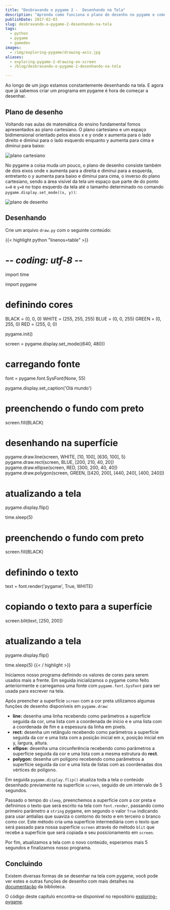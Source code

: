 ```yaml
---
title: "Desbravando o pygame 2 -  Desenhando na Tela"
description: "Aprenda como funciona o plano de desenho no pygame e como desenhar na tela"
publishDate: 2017-02-03
slug: desbravando-o-pygame-2-desenhando-na-tela
tags:
  - python
  - pygame
  - gamedev
images:
  - /img/exploring-pygame/drawing-axis.jpg
aliases:
  - exploring-pygame-2-drawing-on-screen
  - /blog/desbravando-o-pygame-2-desenhando-na-tela

---
```


Ao longo de um jogo estamos constantemente desenhando na tela. E agora que já sabemos criar um programa em pygame é hora de começar a desenhar.

## Plano de desenho

Voltando nas aulas de matemática do ensino fundamental fomos apresentados ao plano cartesiano. O plano cartesiano e um espaço bidimensional orientado pelos eixos x e y onde x aumenta para o lado direito e diminui para o lado esquerdo enquanto y aumenta para cima e diminui para baixo:

![plano cartesiano](/img/exploring-pygame/cartesian-axis.jpg)

No pygame a coisa muda um pouco, o plano de desenho consiste também de dois eixos onde x aumenta para a direita  e diminui para a esquerda, entretanto o y aumenta para baixo e diminui para cima, o inverso do plano cartesiano, sendo a área visível da tela um espaço que parte de do ponto `x=0` e `y=0` no topo esquerdo da tela até o tamanho determinado no comando `pygame.display.set_mode((x, y))`:

![plano de desenho](/img/exploring-pygame/drawing-axis.jpg)

## Desenhando

Crie um arquivo `draw.py` com o seguinte conteúdo:

{{< highlight python "linenos=table" >}}
# -*- coding: utf-8 -*-

import time

import pygame

# definindo cores
BLACK = (0, 0, 0)
WHITE = (255, 255, 255)
BLUE = (0, 0, 255)
GREEN = (0, 255, 0)
RED = (255, 0, 0)

pygame.init()

screen = pygame.display.set_mode((640, 480))
# carregando fonte
font = pygame.font.SysFont(None, 55)

pygame.display.set_caption('Olá mundo')

# preenchendo o fundo com preto
screen.fill(BLACK)

# desenhando na superfície
pygame.draw.line(screen, WHITE, [10, 100], [630, 100], 5)
pygame.draw.rect(screen, BLUE, [200, 210, 40, 20])
pygame.draw.ellipse(screen, RED, [300, 200, 40, 40])
pygame.draw.polygon(screen, GREEN, [[420, 200], [440, 240], [400, 240]])

# atualizando a tela
pygame.display.flip()

time.sleep(5)

# preenchendo o fundo com preto
screen.fill(BLACK)

# definindo o texto
text = font.render('pygame', True, WHITE)
# copiando o texto para a superfície
screen.blit(text, [250, 200])

# atualizando a tela
pygame.display.flip()

time.sleep(5)
{{< / highlight >}}

Iniciamos nosso programa definindo os valores de cores para serem usados mais a frente. Em seguida inicializamos o pygame como feito anteriormente e carregamos uma fonte com `pygame.font.SysFont` para ser usada para escrever na tela.

Após preencher a superfície `screen` com a cor preta utilizamos algumas funções de desenho disponíveis em `pygame.draw`:

- **line:** desenha uma linha recebendo como parâmetros a superfície seguida da cor, uma lista com a coordenada de início e e uma lista com a coordenada de fim e a espessura da linha em pixels.
- **rect:** desenha um retângulo recebendo como parâmetros a superfície seguida da cor e uma lista com a posição inicial em x, posição inicial em y, largura, altura.
- **ellipse:** desenha uma circunferência recebendo como parâmetros a superfície seguida da cor e uma lista com a mesma estrutura do **rect**.
- **polygon:** desenha um polígono recebendo como parâmetros a superfície seguida da cor e uma lista de listas com as coordenadas dos vértices do polígono.

Em seguida `pygame.display.flip()` atualiza toda a tela o conteúdo desenhado previamente na superfície `screen`, seguido de um intervalo de 5 segundos.

Passado o tempo do `sleep`, preenchemos a superfície com a cor preta e definimos o texto que será escrito na tela com `font.render`, passando como primeiro parâmetro a `string` pygame, em segundo o valor `True` indicando para usar antialias que suaviza o contorno do texto e em terceiro o branco como cor. Este método cria uma superfície intermediária com o texto que será passado para nossa superfície `screen` através do método `blit` que recebe a superfície que será copiada e seu posicionamento em `screen`.

Por fim, atualizamos a tela com o novo conteúdo, esperamos mais 5 segundos e finalizamos nosso programa.

## Concluindo

Existem diversas formas de se desenhar na tela com pygame, você pode ver estes e outras funções de desenho com mais detalhes na [documentação](https://www.pygame.org/docs/ref/draw.html) da biblioteca.

O código deste capítulo encontra-se disponível no repositório [exploring-pygame](https://github.com/humrochagf/exploring-pygame/tree/master/02-drawing).

